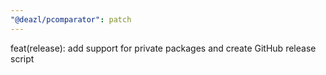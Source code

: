 ```yaml
---
"@deazl/pcomparator": patch
---
```


feat(release): add support for private packages and create GitHub release script
